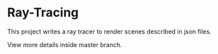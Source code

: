 # Ray-Tracing
This project writes a ray tracer to render scenes described in json files.

View more details inside master branch.
